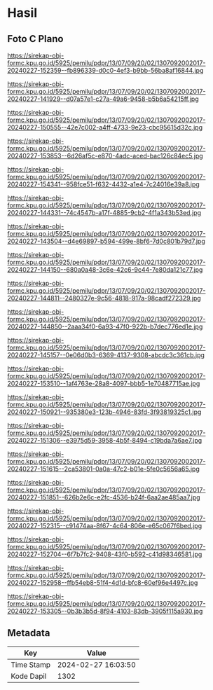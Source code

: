 # Hasil

## Foto C Plano

https://sirekap-obj-formc.kpu.go.id/5925/pemilu/pdpr/13/07/09/20/02/1307092002017-20240227-152359--fb896339-d0c0-4ef3-b9bb-56ba8af16844.jpg

https://sirekap-obj-formc.kpu.go.id/5925/pemilu/pdpr/13/07/09/20/02/1307092002017-20240227-141929--d07a57e1-c27a-49a6-9458-b5b6a54215ff.jpg

https://sirekap-obj-formc.kpu.go.id/5925/pemilu/pdpr/13/07/09/20/02/1307092002017-20240227-150555--42e7c002-a4ff-4733-9e23-cbc95615d32c.jpg

https://sirekap-obj-formc.kpu.go.id/5925/pemilu/pdpr/13/07/09/20/02/1307092002017-20240227-153853--6d26af5c-e870-4adc-aced-bac126c84ec5.jpg

https://sirekap-obj-formc.kpu.go.id/5925/pemilu/pdpr/13/07/09/20/02/1307092002017-20240227-154341--958fce51-f632-4432-a1e4-7c24016e39a8.jpg

https://sirekap-obj-formc.kpu.go.id/5925/pemilu/pdpr/13/07/09/20/02/1307092002017-20240227-144331--74c4547b-a17f-4885-9cb2-4f1a343b53ed.jpg

https://sirekap-obj-formc.kpu.go.id/5925/pemilu/pdpr/13/07/09/20/02/1307092002017-20240227-143504--d4e69897-b594-499e-8bf6-7d0c801b79d7.jpg

https://sirekap-obj-formc.kpu.go.id/5925/pemilu/pdpr/13/07/09/20/02/1307092002017-20240227-144150--680a0a48-3c6e-42c6-9c44-7e80da121c77.jpg

https://sirekap-obj-formc.kpu.go.id/5925/pemilu/pdpr/13/07/09/20/02/1307092002017-20240227-144811--2480327e-9c56-4818-917a-98cadf272329.jpg

https://sirekap-obj-formc.kpu.go.id/5925/pemilu/pdpr/13/07/09/20/02/1307092002017-20240227-144850--2aaa34f0-6a93-47f0-922b-b7dec776ed1e.jpg

https://sirekap-obj-formc.kpu.go.id/5925/pemilu/pdpr/13/07/09/20/02/1307092002017-20240227-145157--0e06d0b3-6369-4137-9308-abcdc3c361cb.jpg

https://sirekap-obj-formc.kpu.go.id/5925/pemilu/pdpr/13/07/09/20/02/1307092002017-20240227-153510--1af4763e-28a8-4097-bbb5-1e70487715ae.jpg

https://sirekap-obj-formc.kpu.go.id/5925/pemilu/pdpr/13/07/09/20/02/1307092002017-20240227-150921--935380e3-123b-4946-83fd-3f93819325c1.jpg

https://sirekap-obj-formc.kpu.go.id/5925/pemilu/pdpr/13/07/09/20/02/1307092002017-20240227-151306--e3975d59-3958-4b5f-8494-c19bda7a6ae7.jpg

https://sirekap-obj-formc.kpu.go.id/5925/pemilu/pdpr/13/07/09/20/02/1307092002017-20240227-151615--2ca53801-0a0a-47c2-b01e-5fe0c5656a65.jpg

https://sirekap-obj-formc.kpu.go.id/5925/pemilu/pdpr/13/07/09/20/02/1307092002017-20240227-151851--626b2e6c-e2fc-4536-b24f-6aa2ae485aa7.jpg

https://sirekap-obj-formc.kpu.go.id/5925/pemilu/pdpr/13/07/09/20/02/1307092002017-20240227-152315--c91474aa-8f67-4c64-806e-e65c067f6bed.jpg

https://sirekap-obj-formc.kpu.go.id/5925/pemilu/pdpr/13/07/09/20/02/1307092002017-20240227-152704--6f7b7fc2-9408-43f0-b592-c41d98346581.jpg

https://sirekap-obj-formc.kpu.go.id/5925/pemilu/pdpr/13/07/09/20/02/1307092002017-20240227-152958--ffb54eb8-51f4-4d1d-bfc8-60ef96e4497c.jpg

https://sirekap-obj-formc.kpu.go.id/5925/pemilu/pdpr/13/07/09/20/02/1307092002017-20240227-153305--0b3b3b5d-8f94-4103-83db-3905f115a930.jpg


## Metadata

| Key        | Value               |
| ---------- | ------------------- |
| Time Stamp | 2024-02-27 16:03:50 |
| Kode Dapil | 1302                |



